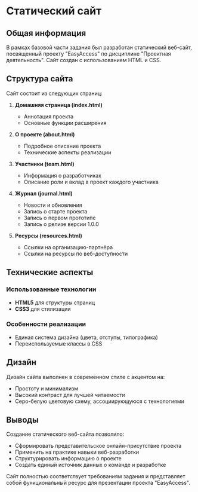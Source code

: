 # Статический сайт

## Общая информация

В рамках базовой части задания был разработан статический веб-сайт, посвященный проекту "EasyAccess" по дисциплине "Проектная деятельность". Сайт создан с использованием HTML и CSS.

## Структура сайта

Сайт состоит из следующих страниц:

1. **Домашняя страница (index.html)**
   
   - Аннотация проекта
   - Основные функции расширения

2. **О проекте (about.html)**
   
   - Подробное описание проекта
   - Технические аспекты реализации

3. **Участники (team.html)**
   
   - Информация о разработчиках
   - Описание роли и вклад в проект каждого участника

4. **Журнал (journal.html)**
   
   - Новости и обновления
   - Запись о старте проекта
   - Запись о первом прототипе
   - Запись о релизе версии 1.0.0

5. **Ресурсы (resources.html)**
   
   - Ссылки на организацию-партнёра
   - Ссылки на ресурсы по веб-доступности

## Технические аспекты

### Использованные технологии

- **HTML5** для структуры страниц
- **CSS3** для стилизации

### Особенности реализации

- Единая система дизайна (цвета, отступы, типографика)
- Переиспользуемые классы в CSS

## Дизайн

Дизайн сайта выполнен в современном стиле с акцентом на:

- Простоту и минимализм
- Высокий контраст для лучшей читаемости
- Серо-белую цветовую схему, ассоциирующуюся с технологиями

## Выводы

Создание статического веб-сайта позволило:

- Сформировать представительское онлайн-присутствие проекта
- Применить на практике навыки веб-разработки
- Структурировать информацию о проекте
- Создать единый источник данных о команде и разработке

Сайт полностью соответствует требованиям задания и представляет собой функциональный ресурс для презентации проекта "EasyAccess".
